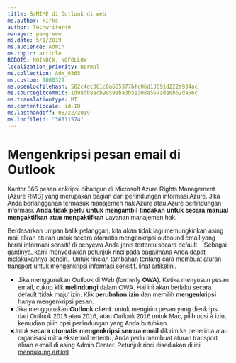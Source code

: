 ```yaml
---
title: S/MIME di Outlook di web
ms.author: kirks
author: Techwriter40
manager: pamgreen
ms.date: 5/1/2019
ms.audience: Admin
ms.topic: article
ROBOTS: NOINDEX, NOFOLLOW
localization_priority: Normal
ms.collection: Adm_O365
ms.custom: 9000329
ms.openlocfilehash: 582c4dc361c0a665377bfc06d13691d222a934ac
ms.sourcegitcommit: 1d98db8acb9959aba3b5e308a567ade6b62da56c
ms.translationtype: MT
ms.contentlocale: id-ID
ms.lasthandoff: 08/22/2019
ms.locfileid: "36511574"
---
```

# <a name="encrypt-email-messages-in-outlook"></a>Mengenkripsi pesan email di Outlook

<p><span style="font-size: 10.5pt; font-family: 'Verdana',sans-serif;">Kantor 365 pesan enkripsi dibangun di Microsoft Azure Rights Management (Azure RMS) yang merupakan bagian dari perlindungan informasi Azure. Jika Anda berlangganan termasuk manajemen hak Azure atau Azure perlindungan informasi, <strong style="mso-bidi-font-weight: normal;">Anda tidak perlu untuk mengambil tindakan untuk secara manual mengaktifkan atau mengaktifkan</strong> Layanan manajemen hak.</span></p> <p><span style="font-size: 10.5pt; font-family: 'Verdana',sans-serif;">Berdasarkan umpan balik pelanggan, kita akan tidak lagi memungkinkan asing mail aliran aturan untuk secara otomatis mengenkripsi outbound email yang berisi informasi sensitif di penyewa Anda jenis tertentu secara default. &nbsp; Sebagai gantinya, kami menyediakan petunjuk rinci pada bagaimana Anda dapat melakukannya sendiri. &nbsp;Untuk rincian tambahan tentang cara membuat aturan transport untuk mengenkripsi informasi sensitif, lihat <a href="https://aka.ms/OmeEtr">artikel</a>ini.</span><u></u><span style="text-decoration: line-through;"></span></p> <ul> <li style="text-indent: -.25in; mso-list: l0 level1 lfo1;"><span style="font-size: 10.5pt; font-family: Symbol; mso-fareast-font-family: Symbol; mso-bidi-font-family: Symbol;"><span style="mso-list: Ignore;">&nbsp;&nbsp; &nbsp; &nbsp; </span> </span> <span style="font-size: 10.5pt; font-family: 'Verdana',sans-serif;">Jika menggunakan Outlook di Web (formerly <strong style="mso-bidi-font-weight: normal;">OWA</strong>): Ketika menyusun pesan email, cukup klik <strong>melindungi</strong> dalam OWA. Hal ini akan berlaku secara default &lsquo;tidak maju&rsquo; izin. Klik <strong>perubahan izin</strong> dan memilih <strong>mengenkripsi</strong> hanya mengenkripsi pesan.</span></li> <li style="text-indent: -.25in; mso-list: l0 level1 lfo1;"><span style="font-size: 10.5pt; font-family: 'Verdana',sans-serif;">&nbsp;&nbsp; &nbsp; Jika menggunakan <strong style="mso-bidi-font-weight: normal;">Outlook client</strong>: untuk mengirim pesan yang dienkripsi dari Outlook 2013 atau 2016, atau Outlook 2016 untuk Mac, pilih opsi &agrave; izin, kemudian pilih opsi perlindungan yang Anda butuhkan.</span></li> <li style="text-indent: -.25in; mso-list: l0 level1 lfo1;"><span style="font-size: 10.5pt; font-family: 'Verdana',sans-serif;">&nbsp;&nbsp; Untuk <strong style="mso-bidi-font-weight: normal;">secara otomatis mengenkripsi semua email</strong> dikirim ke penerima atau organisasi mitra eksternal tertentu, Anda perlu membuat aturan transport aliran e-mail di asing Admin Center. Petunjuk rinci disediakan di ini <span style="color: black;"><a href="https://docs.microsoft.com/office365/securitycompliance/define-mail-flow-rules-to-encrypt-email#create-a-mail-flow-rule-to-encrypt-email-messages-with-the-new-ome-capabilities">mendukung artikel</a></span></span></li> </ul>

